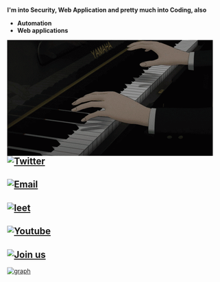 **I'm into Security, Web Application and pretty much into Coding, also**
- **Automation** 
- **Web applications**

<img align="left" src="star.gif" style="top:20%; right:20%">

## [![Twitter](https://img.shields.io/twitter/url?label=%2Fkrggraj87126&style=social&url=https%3A%2F%2Ftwitter.com%2Fkrggraj87126)](https://twitter.com/krggraj87126)

## [![Email](https://img.shields.io/twitter/url?color=wdw&label=s7887132%40gmail.com&logo=dwwd&logoColor=wdwdw&style=social&url=https%3A%2F%2Ftwitter.com%2Fmyselfsilver)](mailto:s7887132@gmail.com)

## [![leet](https://img.shields.io/badge/leet-code-black)](https://leetcode.com/s7887132/)

## [![Youtube](https://img.shields.io/youtube/channel/subscribers/UC7drqF0RIzeH7W29lsOtnkA?label=Subscribe&style=social)](https://www.youtube.com/channel/UC7drqF0RIzeH7W29lsOtnkA)

## [![Join us](https://img.shields.io/badge/Join-us-black)](https://discord.gg/g7wWE2YeyC)




[![graph](https://activity-graph.herokuapp.com/graph?username=r745382&theme=react-dark)](127.0.0.1)





